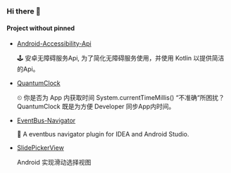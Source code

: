 ### Hi there 👋


#### Project without pinned

- [Android-Accessibility-Api](https://github.com/Vove7/Android-Accessibility-Api)

  🕹 安卓无障碍服务Api, 为了简化无障碍服务使用，并使用 Kotlin 以提供简洁的Api。

- [QuantumClock](https://github.com/Vove7/QuantumClock)

  ⏲ 你是否为 App 内获取时间 System.currentTimeMillis() “不准确“所困扰？ QuantumClock 既是为方便 Developer 同步App内时间。

- [EventBus-Navigator](https://github.com/Vove7/EventBus-Navigator)

  🚌 A eventbus navigator plugin for IDEA and Android Studio.

- [SlidePickerView](https://github.com/Vove7/SlidePickerView)

  Android 实现滑动选择视图

